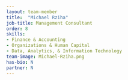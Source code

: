 ```yaml
---
layout: team-member
title:  "Michael Rziha"
job-title: Management Consultant
order: 8
skills:
- Finance & Accounting
- Organizations & Human Capital
- Data, Analytics, & Information Technology
team-image: Michael-Rziha.png
has-bio: N
partner: N
---
```

